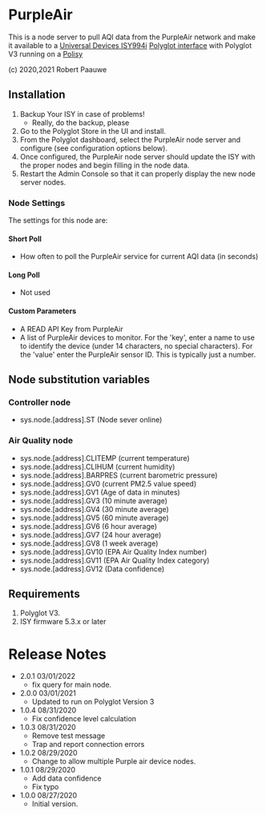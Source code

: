 
# PurpleAir 

This is a node server to pull AQI data from the PurpleAir network and make it
available to a [Universal Devices ISY994i](https://www.universal-devices.com/residential/ISY)
[Polyglot interface](http://www.universal-devices.com/developers/polyglot/docs/) with 
Polyglot V3 running on a [Polisy](https://www.universal-devices.com/product/polisy/)

(c) 2020,2021 Robert Paauwe

## Installation

1. Backup Your ISY in case of problems!
   * Really, do the backup, please
2. Go to the Polyglot Store in the UI and install.
3. From the Polyglot dashboard, select the PurpleAir node server and configure (see configuration options below).
4. Once configured, the PurpleAir node server should update the ISY with the proper nodes and begin filling in the node data.
5. Restart the Admin Console so that it can properly display the new node server nodes.

### Node Settings
The settings for this node are:

#### Short Poll
   * How often to poll the PurpleAir service for current AQI data (in seconds)
#### Long Poll
   * Not used
#### Custom Parameters
   * A READ API Key from PurpleAir
   * A list of PurpleAir devices to monitor. For the 'key', enter a name to use to identify the device (under 14 characters, no special characters). For the 'value' enter the PurpleAir sensor ID. This is typically just a number.

## Node substitution variables
### Controller node
 * sys.node.[address].ST      (Node sever online)

### Air Quality node
 * sys.node.[address].CLITEMP (current temperature)
 * sys.node.[address].CLIHUM  (current humidity)
 * sys.node.[address].BARPRES (current barometric pressure)
 * sys.node.[address].GV0     (current PM2.5 value speed)
 * sys.node.[address].GV1     (Age of data in minutes)
 * sys.node.[address].GV3     (10 minute average)
 * sys.node.[address].GV4     (30 minute average)
 * sys.node.[address].GV5     (60 minute average)
 * sys.node.[address].GV6     (6 hour average)
 * sys.node.[address].GV7     (24 hour average)
 * sys.node.[address].GV8     (1 week average)
 * sys.node.[address].GV10    (EPA Air Quality Index number)
 * sys.node.[address].GV11    (EPA Air Quality Index category)
 * sys.node.[address].GV12    (Data confidence)


## Requirements
1. Polyglot V3.
2. ISY firmware 5.3.x or later

# Release Notes

- 2.0.1 03/01/2022
   - fix query for main node.
- 2.0.0 03/01/2021
   - Updated to run on Polyglot Version 3
- 1.0.4 08/31/2020
   - Fix confidence level calculation
- 1.0.3 08/31/2020
   - Remove test message
   - Trap and report connection errors
- 1.0.2 08/29/2020
   - Change to allow multiple Purple air device nodes.
- 1.0.1 08/29/2020
   - Add data confidence 
   - Fix typo
- 1.0.0 08/27/2020
   - Initial version.

